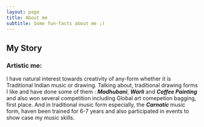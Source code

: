 ```yaml
---
layout: page
title: About me
subtitle: Some fun-facts about me ;)
---
```



## My Story

### Artistic me:

I have natural interest towards creativity of any-form whether it is Traditional Indian music or drawing. Talking about, traditional drawing forms I like and have done some of them : <em><b> Madhubani</em></b>, <em><b> Warli</em></b> and <em><b> Coffee Painting</em></b> and also won several competition including Global art comepetion bagging, first place.
And in traditional music form especially, the <em><b> Carnatic </em></b> music form, haven been trained for 6-7 years and also participated in events to show case my music skills.


